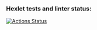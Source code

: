 ### Hexlet tests and linter status:
[![Actions Status](https://github.com/tovarish39/rails-project-64/actions/workflows/hexlet-check.yml/badge.svg)](https://github.com/tovarish39/rails-project-64/actions)